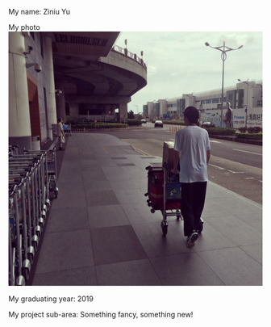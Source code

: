 My name: Ziniu Yu

My photo ![me](\image\me.jpg)

My graduating year: 2019

My project sub-area: Something fancy, something new!
